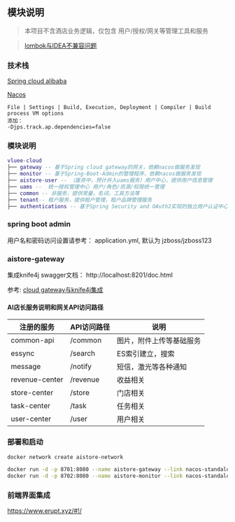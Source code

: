 ## 模块说明 

> 本项目不含酒店业务逻辑，仅包含 用户/授权/网关等管理工具和服务

> [lombok与IDEA不兼容问题](https://youtrack.jetbrains.com/issue/IDEA-250718#focus=Comments-27-4418347.0-0)

### 技术栈


[Spring cloud alibaba](https://spring-cloud-alibaba-group.github.io/github-pages/hoxton/en-us/index.html#_introduction)

[Nacos](https://nacos.io/zh-cn/docs/quick-start-spring-cloud.html)

```
File | Settings | Build, Execution, Deployment | Compiler | Build process VM options 
添加：
-Djps.track.ap.dependencies=false

```

### 模块说明

``` lua
vluee-cloud
├── gateway -- 基于Spring cloud gateway的网关，依赖nacos做服务发现
├── monitor -- 基于Spring-Boot-Admin的管理程序，依赖nacos做服务发现
├── aistore-user -- （废弃中，预计并入uams服务）用户中心，提供用户信息管理
├── uams --  统一授权管理中心 用户/角色/资源/权限统一管理
├── common -- 非服务，提供常量，名词，工具方法等
├── tenant-- 租户服务，提供租户管理，租户品牌管理服务
├── authentications -- 基于Spring Security and OAuth2实现的独立用户认证中心
```

### spring boot admin 
用户名和密码访问设置请参考： application.yml, 默认为 jzboss/jzboss123

### aistore-gateway

集成knife4j swagger文档： http://localhost:8201/doc.html

参考: [cloud gateway与knife4j集成](https://blog.csdn.net/u010192145/article/details/100152984)

#### AI店长服务说明和网关API访问路径 

|  注册的服务   | API访问路径  | 说明 |
|  ----  | ----  | ---- |
| common-api  | /common | 图片，附件上传等基础服务 |
| essync  | /search | ES索引建立，搜索 |
| message  | /notify | 短信，激光等各种通知 |
| revenue-center  | /revenue | 收益相关 |
| store-center  | /store | 门店相关 |
| task-center  | /task | 任务相关 |
| user-center  | /user | 用户相关 |

### 部署和启动

```bash
docker network create aistore-network

docker run -d -p 8701:8080 --name aistore-gateway --link nacos-standalone --network aistore-network aistore/gateway:latest
docker run -d -p 8702:8080 --name aistore-monitor --link nacos-standalone --network aistore-network aistore/monitor:latest

```

### 前端界面集成
https://www.erupt.xyz/#!/